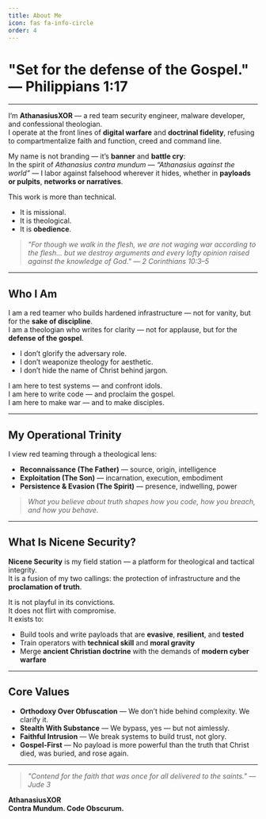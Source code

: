 ```yaml
---
title: About Me
icon: fas fa-info-circle
order: 4
---
```


# "Set for the defense of the Gospel." — Philippians 1:17

---

I’m **AthanasiusXOR** — a red team security engineer, malware developer, and confessional theologian.  
I operate at the front lines of **digital warfare** and **doctrinal fidelity**, refusing to compartmentalize faith and function, creed and command line.

My name is not branding — it’s **banner** and **battle cry**:  
In the spirit of *Athanasius contra mundum* — *“Athanasius against the world”* — I labor against falsehood wherever it hides, whether in **payloads or pulpits**, **networks or narratives**.

This work is more than technical.  
- It is missional.  
- It is theological.  
- It is **obedience**.

> *"For though we walk in the flesh, we are not waging war according to the flesh... but we destroy arguments and every lofty opinion raised against the knowledge of God." — 2 Corinthians 10:3–5*

---

## Who I Am

I am a red teamer who builds hardened infrastructure — not for vanity, but for the **sake of discipline**.  
I am a theologian who writes for clarity — not for applause, but for the **defense of the gospel**.

- I don’t glorify the adversary role.  
- I don’t weaponize theology for aesthetic.  
- I don’t hide the name of Christ behind jargon.

I am here to test systems — and confront idols.  
I am here to write code — and proclaim the gospel.  
I am here to make war — and to make disciples.

---

## My Operational Trinity

I view red teaming through a theological lens:

- **Reconnaissance (The Father)** — source, origin, intelligence  
- **Exploitation (The Son)** — incarnation, execution, embodiment  
- **Persistence & Evasion (The Spirit)** — presence, indwelling, power  

> *What you believe about truth shapes how you code, how you breach, and how you behave.*

---

## What Is Nicene Security?

**Nicene Security** is my field station — a platform for theological and tactical integrity.  
It is a fusion of my two callings: the protection of infrastructure and the **proclamation of truth**.

It is not playful in its convictions.  
It does not flirt with compromise.  
It exists to:

- Build tools and write payloads that are **evasive**, **resilient**, and **tested**  
- Train operators with **technical skill** and **moral gravity**  
- Merge **ancient Christian doctrine** with the demands of **modern cyber warfare**

---

## Core Values

- **Orthodoxy Over Obfuscation** — We don’t hide behind complexity. We clarify it.  
- **Stealth With Substance** — We bypass, yes — but not aimlessly.  
- **Faithful Intrusion** — We break systems to build trust, not glory.  
- **Gospel-First** — No payload is more powerful than the truth that Christ died, was buried, and rose again.

---

> *"Contend for the faith that was once for all delivered to the saints." — Jude 3*

**AthanasiusXOR**  
**Contra Mundum. Code Obscurum.**

